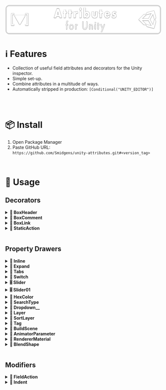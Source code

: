 ![](/.github/.banner.png?raw=true "")

<!--
snippets

<details>
    <summary><b>TITLE</b></summary>
    <img src="/.github/preview/IMAGE.png" />
    <p></p>

```cs

```

</details>

-->


# ℹ️ Features

* Collection of useful field attributes and decorators for the Unity inspector.
* Simple set-up.
* Combine attributes in a multitude of ways.
* Automatically stripped in production: `[Conditional("UNITY_EDITOR")]`

<br/>

<br/>

# 📦 Install

1. Open Package Manager
2. Paste GitHub URL:\
`https://github.com/Smidgens/unity-attributes.git#<version_tag>`


<br/>

# 🚀 Usage

<!--======================================================-->
<!--#################### DECORATORS ######################-->
<!--======================================================-->

## Decorators

<!--======================================================-->
<!--######################################################-->
<!--======================================================-->

<!-- BOX HEADER -->

<details>
    <summary><b>📝 BoxHeader</b></summary>
    <img src="/.github/preview/decorators.png" />
    <p></p>

```cs

```

</details>

<!--======================================================-->
<!--######################################################-->
<!--======================================================-->

<!-- BOX COMMENT -->

<details>
    <summary><b>📝 BoxComment</b></summary>
    <img src="/.github/preview/decorators.png" />

```cs
```

</details>


<!--======================================================-->
<!--######################################################-->
<!--======================================================-->

<!-- BOX LINK -->

<details>
    <summary><b>📝 BoxLink</b></summary>
    <img src="/.github/preview/decorators.png" />
    <p></p>

```cs

```

</details>


<!--======================================================-->
<!--######################################################-->
<!--======================================================-->


<details>
    <summary><b>🔳 StaticAction</b></summary>
    <img src="/.github/preview/IMAGE.png" />
    <p></p>

```cs

```

</details>


<!--======================================================-->
<!--###################### DRAWERS #######################-->
<!--======================================================-->

<br/>

## Property Drawers

<!--======================================================-->
<!--######################################################-->
<!--======================================================-->


<details>
    <summary><b>📏 Inline</b></summary>
    

<br/>

* `object`

<br/>

<img src="/.github/preview/inlined.png" />

```cs

[System.Serializable]
public struct T1 { public string name; public Texture2D icon; }

[Inline] public Vector3 inlined1 = default;
[FieldSize(nameof(T1.name), 40f)]
[Inline] public T1 inlined2 = default;
```

</details>


<!--======================================================-->
<!--######################################################-->
<!--======================================================-->


<details>
    <summary><b>📏 Expand</b></summary>
    

<br/>

* `object`

<br/>

<img src="/.github/preview/expand.png" />

```cs

[Serializable]
public struct T1
{
    public string name;
    public Texture2D icon;
}

[Serializable]
public struct T2
{
    public int someValue;
    public T1 nested;
}

[Expand]
public T1 expanded1;

[Expand]
public T2 expanded2;
```

</details>




<!--======================================================-->
<!--######################################################-->
<!--======================================================-->

<details>
    <summary><b>🔘 Tabs</b></summary>

<br/>

* `object` -> displays a button a for each immediate bool field
* `enum flags` -> displays a button for each flag

<br/>


<img src="/.github/preview/tabs.png" />

```cs

[System.Serializable]
struct ToggleData
{
    public bool item1,item2,item3;
}

[Tabs]
public ToggleData options;

```

```cs
[System.Flags]
enum Options
{
    Item1 = 1,
    Item2 = 2,
    Item3 = 4,
}

[Tabs]
public Options options;
```

</details>


<!--======================================================-->
<!--######################################################-->
<!--======================================================-->

<details>
    <summary><b>🔘 Switch</b></summary>

<br/>

* `bool` -> displays a single switch
* `enum flags` -> displays a switch for each flag

<br/>

<img src="/.github/preview/switch.png" />

```cs
[Switch]
public bool switch1;

[Switch("Off", "On")]
public bool switch2;

[Switch("Disabled", "Enabled")]
public bool switch3;
```
```cs
[System.Flags]
enum Options
{
    Item1 = 1,
    Item2 = 2,
    Item3 = 4,
}

[Switch]
public Options options;
```

</details>



<!--======================================================-->
<!--######################################################-->
<!--======================================================-->


<details>
    <summary><b>🎚️ Slider</b></summary>

<br/>

* `int`
* `float`
* `double`

<br/>

<img src="/.github/preview/sliders.png" />


```cs
[Slider(1f,10f,1)]
public float precisionSlider;

[Slider(1f,10f,0.5f)]
public float stepSlider;
```

</details>


<!--======================================================-->
<!--######################################################-->
<!--======================================================-->


<details>
    <summary><b>🎚️ Slider01</b></summary>

<br/>

`float`

<br/>

<img src="/.github/preview/sliders.png" />


```cs
[Slider01]
public float precisionSlider;
```

</details>


<!--======================================================-->
<!--######################################################-->
<!--======================================================-->



<details>
    <summary><b>🎨 HexColor</b></summary>

<br/>

`string` -> saves stringified hex color

<br/>

<img src="/.github/preview/hexcolor.png" />


```cs

[HexColor]
public string stringColor;

```

</details>

<!--======================================================-->
<!--######################################################-->
<!--======================================================-->


<details>
    <summary><b>🔎 SearchType</b></summary>

<br/>

`string`

<br/>

<img src="/.github/preview/options.png" />


```cs

[SearchType]
public string anyType;

// only show static classes
[SearchType(onlyStatic = true)]
public string anyType;

// only show system types
[SearchType(assemblies = new string[]{ "mscorlib" })]
public string systemType;

// only show component types
[SearchType(baseTypes = new Type[]{ typeof(Component) })]
public string componentType;


```

</details>


<!--======================================================-->
<!--######################################################-->
<!--======================================================-->

<details>
    <summary><b>🔻 Dropdown__</b></summary>

<br/>

:

* Int
* Float
* Bool
* String
* Color
* Asset

<br/>

<img src="/.github/preview/options.png" />


```cs
[DropdownString("option1", "option2")]
public string _string;

[DropdownFloat(0.5f, 1.2f, 2.4f)]
public float _float;

[DropdownColor("red", "blue", "cyan")]
public Color _color;

[DropdownBool("Off", "On")]
public bool _bool;

[DropdownInt(0, 10)]
public int _int;

[DropdownAsset("Assets/Demo/")]
public Texture2D _texture;

```

</details>





<!--======================================================-->
<!--######################################################-->
<!--======================================================-->

<details>
    <summary><b>🔻 Layer</b></summary>

<br/>

* `int`

<br/>

<img src="/.github/preview/layer.png" />


```cs
[Layer]
public int someLayer;
```

</details>


<!--======================================================-->
<!--######################################################-->
<!--======================================================-->


<details>
    <summary><b>🔻 SortLayer</b></summary>

<br/>

* `int`

<br/>

<img src="/.github/preview/layer.png" />


```cs
[SortLayer]
public int someSortingLayer;
```

</details>

<!--======================================================-->
<!--######################################################-->
<!--======================================================-->


<details>
    <summary><b>🔻 Tag</b></summary>

<br/>

* `string`

<br/>

<img src="/.github/preview/layer.png" />


```cs
[SortLayer]
public int someSortingLayer;
```

</details>


<!--======================================================-->
<!--######################################################-->
<!--======================================================-->


<details>
    <summary><b>🔻 BuildScene</b></summary>

<br/>

* `string`
* `int`

<br/>

<img src="/.github/preview/buildscene.png" />


```cs
[BuildScene]
public string scenePath;

[BuildScene]
public int sceneIndex;
```

</details>



<!--======================================================-->
<!--######################################################-->
<!--======================================================-->

<details>
    <summary><b>🔻 AnimatorParameter</b></summary>

<br/>

* `string`
* `int`

<br/>

<img src="/.github/preview/animatorparameter.png" />


```cs

public Animator myAnimator;

[AnimatorParameter("myAnimator")]
public string parameterName;

[AnimatorParameter("myAnimator")]
public int parameterIndex;
```

</details>



<!--======================================================-->
<!--######################################################-->
<!--======================================================-->

<details>
    <summary><b>🔻 RendererMaterial</b></summary>

<br/>

* `int`

<br/>

<img src="/.github/preview/renderermaterial.png" />


```cs
public Renderer myRenderer;

[AnimatorParameter("myRenderer")]
public int materialIndex
```

</details>



<!--======================================================-->
<!--######################################################-->
<!--======================================================-->


<details>
    <summary><b>🔻 BlendShape</b></summary>

<br/>

* `int`
* `string`

<br/>

<img src="/.github/preview/blendshape.png" />


```cs
public SkinnedMeshRenderer myRenderer;

[AnimatorParameter("myRenderer")]
public string shapeIndex

[AnimatorParameter("myRenderer")]
public int shapeName
```

</details>

<!--======================================================-->
<!--##################### MODIFIERS ######################-->
<!--======================================================-->

<br/>

## Modifiers


<!--======================================================-->
<!--######################################################-->
<!--======================================================-->

<details>
    <summary><b>🔳 FieldAction</b></summary>

<br/>

<img src="/.github/preview/fieldaction.png" />


```cs

[Indent(1)]
[DefaultDrawer]
public int iAmIndented;

[System.Serializable]
class MyFancyType
{
    public int value;

    public void SetValue(int v)
    {
        value = v;
    }

    public void SayHi()
    {
        Debug.Log("Hi!");
    }
}

[FieldAction("SayHi")]
[FieldAction("SetValue", 10)]
[DefaultDrawer]
public MyFancyType fieldStuff;


```

</details>

<!--======================================================-->
<!--######################################################-->
<!--======================================================-->

<details>
    <summary><b>📏 Indent</b></summary>

<br/>

<img src="/.github/preview/indent.png" />


```cs

[Indent(1)]
[DefaultDrawer]
public int iAmIndented;

[Indent(2)]
[DefaultDrawer]
public int iAmMoreSo;

```

</details>

<!--======================================================-->
<!--######################################################-->
<!--======================================================-->





